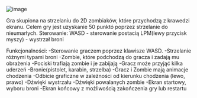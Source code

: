 
![image](https://github.com/user-attachments/assets/0720f552-ec80-4c14-8d03-61078201f118)

Gra skupiona na strzelaniu do 2D zombiaków, które przychodzą z krawedzi ekranu. Celem gry jest uzyskanie 50 punktó poprzez strzelanie do nieumarłych.
Sterowanie:
WASD - sterowanie postacią
LPM(lewy przycisk myszy) - wystrzał broni

Funkcjonalności:
-Sterowanie graczem poprzez klawisze WASD.
-Strzelanie różnymi typami broni
-Zombie, które podchodzą do gracza i zadają mu obrażenia
-Pociski trafiają zombie i je zabijają
-Gracz może przyjąć kilka uderzeń
-Bronie(pistolet, karabin, strzelba)
-Gracz i Zombie mają animacje chodzenia
-Odbicie graficzne w zależności od kierunku chodzenia (lewo, prawo)
-Dźwięki wystrzału
-Dźwięki powalanych zombie
-Ekran startowy, wyboru broni
-Ekran końcowy z możliwością zakończenia gry lub restartu

